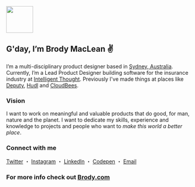 <img src="https://raw.githubusercontent.com/brody/brody.com/master/src/assets/img/memoji/memoji8.png" height="72">

## G'day, I’m Brody MacLean ✌️ 

I’m a multi-disciplinary product designer based in [Sydney, Australia](https://time.is/Sydney). Currently, I’m a Lead Product Designer building software for the insurance industry at [Intelligent Thought](https://github.com/intelligent-thought/). Previously I've made things at places like [Deputy](https://www.deputy.com/), [Hudl](https://www.hudl.com/) and [CloudBees](https://www.cloudbees.com/).

### Vision

I want to work on meaningful and valuable products that do good, for man, nature and the planet. I want to dedicate my skills, experience and knowledge to projects and people who want to _make this world a better place_.

### Connect with me

[Twitter](https://twitter.com/BrodyMaclean) ・ 
[Instagram](https://instagram.com/Brody) ・ 
[LinkedIn](https://www.linkedin.com/in/BrodyMaclean/) ・ 
[Codepen](https://codepen.io/Brody) ・ 
<a href="mailto:hello@brody.com?Subject=G'day Brody!" target="_blank">Email</a>

### For more info check out [Brody.com](http://brody.com)

<!--
**brody/brody** is a ✨ _special_ ✨ repository because its `README.md` (this file) appears on your GitHub profile.

Here are some ideas to get you started:

- 🔭 I’m currently working on ...
- 🌱 I’m currently learning ...
- 👯 I’m looking to collaborate on ...
- 🤔 I’m looking for help with ...
- 💬 Ask me about ...
- 📫 How to reach me: ...
- 😄 Pronouns: ...
- ⚡ Fun fact: ...
-->
